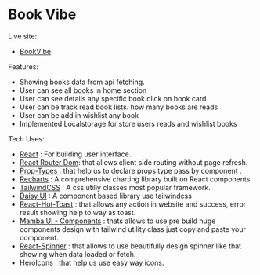 # Book Vibe

Live site:

- [BookVibe](https://blognest-five.vercel.app/)

Features:
<ul>
<li>Showing books data from api fetching.</li>
<li>User can see all books in home section</li>
<li>User can see details any specific book click on book card</li>
<li>User can be track read book lists. how many books are reads</li>
<li>User can be add in wishlist any book</li>
<li>Implemented Localstorage for store users reads and wishlist books</li>
</ul>
Tech Uses:

- [React](https://react.dev/) : For building user interface.
- [React Router Dom](https://reactrouter.com/en/main): that allows client side routing without page refresh.
- [Prop-Types](https://www.npmjs.com/package/prop-types) : that help us to declare props type pass by component .
- [Recharts](https://recharts.org/en-US/) : A comprehensive charting library built on React components.
- [TailwindCSS](https://tailwindcss.com/) : A css utiliy classes most popular framework.
- [Daisy UI](https://daisyui.com/) : A component based library use tailwindcss
- [React-Hot-Toast](https://react-hot-toast.com/) : that allows any action in website and success, error result showing help to way as toast.
- [Mamba UI - Components](https://mambaui.com/components) : thats allows to use pre build huge components design with tailwind utility class just copy and paste your component.
- [React-Spinner](https://www.npmjs.com/package/react-spinners) : that allows to use beautifully design spinner like that showing when data loaded or fetch.
- [HeroIcons](https://heroicons.com/) : that help us use easy way icons.

